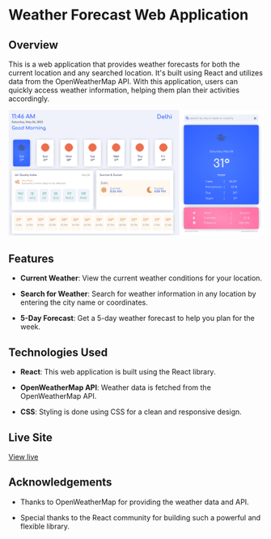 # Weather Forecast Web Application

## Overview

This is a web application that provides weather forecasts for both the current location and any searched location. It's built using React and utilizes data from the OpenWeatherMap API. With this application, users can quickly access weather information, helping them plan their activities accordingly.

![screenshot](weatherForecast.svg)

## Features

- **Current Weather**: View the current weather conditions for your location.

- **Search for Weather**: Search for weather information in any location by entering the city name or coordinates.

- **5-Day Forecast**: Get a 5-day weather forecast to help you plan for the week.

## Technologies Used

- **React**: This web application is built using the React library.

- **OpenWeatherMap API**: Weather data is fetched from the OpenWeatherMap API.

- **CSS**: Styling is done using CSS for a clean and responsive design.

## Live Site
[View live](https://kishan-kr.github.io/weather-forecast/)

## Acknowledgements

- Thanks to OpenWeatherMap for providing the weather data and API.

- Special thanks to the React community for building such a powerful and flexible library.

